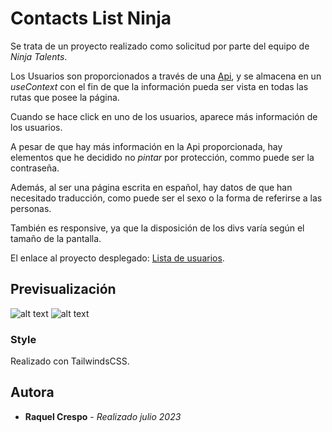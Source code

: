 # Contacts List Ninja
Se trata de un proyecto realizado como solicitud por parte del equipo de *Ninja Talents*.

Los Usuarios son proporcionados a través de una [Api](https://randomuser.me/api?results=5&noinfo), y se almacena en un *useContext* con el fin de que la información pueda ser vista en todas las rutas que posee la página.

Cuando se hace click en uno de los usuarios, aparece más información de los usuarios.


A pesar de que hay más información en la Api proporcionada, hay elementos que he decidido no *pintar* por protección, commo puede ser la contraseña. 

Además, al ser una página escrita en español, hay datos de que han necesitado traducción, como puede ser el sexo o la forma de referirse a las personas.

También es responsive, ya que la disposición de los divs varía según el tamaño de la pantalla. 

El enlace al proyecto desplegado: [Lista de usuarios](https://countrieslist-raquecre.netlify.app/).

## Previsualización

![alt text](https://i.imgur.com/rjx6NSE.png)
![alt text](https://i.imgur.com/wTHgGzO.png)


### Style 

Realizado con TailwindsCSS.


## Autora

  - **Raquel Crespo** - *Realizado julio 2023*
    

